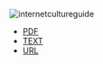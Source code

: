 ![internetcultureguide](https://cloud.githubusercontent.com/assets/1396953/3621383/2c9ff486-0e15-11e4-8aae-b3ebea060e76.png)

* [PDF](https://github.com/shikakun/InternetCultureGuide/blob/master/pdf.pdf)
* [TEXT](https://github.com/shikakun/InternetCultureGuide/blob/master/text.md)
* [URL](https://github.com/shikakun/InternetCultureGuide/blob/master/url.md)
